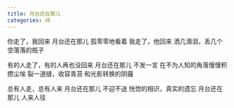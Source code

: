 ```yaml
---
title: 月台还在那儿
categories: 诗
---
```



你走了，我回来
月台还在那儿
孤零零地看着
我走了，他回来
洒几滴泪，丢几个空落落的瓶子

<!-- more -->
有的人走了，有的人再也没回来
月台还在那儿
不发一言
在不为人知的角落慢慢积攒尘埃
裂一道缝，收容青苔
和光影转换的阴霾

总有人走，总有人来
月台还在那儿
不迎不送
恍惚的相识，真实的遗忘
月台还在那儿
人来人往
